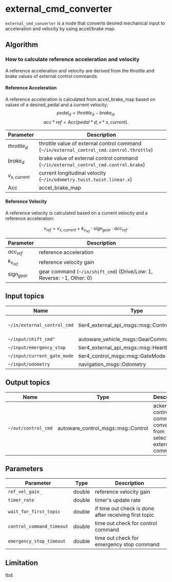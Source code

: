 # external_cmd_converter

`external_cmd_converter` is a node that converts desired mechanical input to acceleration and velocity by using accel/brake map.

## Algorithm

### How to calculate reference acceleration and velocity

A reference acceleration and velocity are derived from the throttle and brake values of external control commands.

#### Reference Acceleration

A reference acceleration is calculated from accel_brake_map based on values of a desired_pedal and a current velocity;
$$ pedal_d = throttle_d - brake_d, $$
$$ acc*{ref} = Acc(pedal*d, v*{x,current}). $$

| Parameter       | Description                                                                               |
| --------------- | ----------------------------------------------------------------------------------------- |
| $throttle_d$    | throttle value of external control command (`~/in/external_control_cmd.control.throttle`) |
| $brake_d$       | brake value of external control command (`~/in/external_control_cmd.control.brake`)       |
| $v_{x,current}$ | current longitudinal velocity (`~/in/odometry.twist.twist.linear.x`)                      |
| Acc             | accel_brake_map                                                                           |

#### Reference Velocity

A reference velocity is calculated based on a current velocity and a reference acceleration:

$$
v_{ref} =
    v_{x,current} + k_{v_{ref}} \cdot \text{sign}_{gear} \cdot acc_{ref}.
$$

| Parameter            | Description                                                           |
| -------------------- | --------------------------------------------------------------------- |
| $acc_{ref}$          | reference acceleration                                                |
| $k_{v_{ref}}$        | reference velocity gain                                               |
| $\text{sign}_{gear}$ | gear command (`~/in/shift_cmd`) (Drive/Low: 1, Reverse: -1, Other: 0) |

## Input topics

| Name                        | Type                                         | Description                                                                                                       |
| --------------------------- | -------------------------------------------- | ----------------------------------------------------------------------------------------------------------------- |
| `~/in/external_control_cmd` | tier4_external_api_msgs::msg::ControlCommand | target `throttle/brake/steering_angle/steering_angle_velocity` is necessary to calculate desired control command. |
| `~/input/shift_cmd"`        | autoware_vehicle_msgs::GearCommand           | current command of gear.                                                                                          |
| `~/input/emergency_stop`    | tier4_external_api_msgs::msg::Heartbeat      | emergency heart beat for external command.                                                                        |
| `~/input/current_gate_mode` | tier4_control_msgs::msg::GateMode            | topic for gate mode.                                                                                              |
| `~/input/odometry`          | navigation_msgs::Odometry                    | twist topic in odometry is used.                                                                                  |

## Output topics

| Name                | Type                                | Description                                                        |
| ------------------- | ----------------------------------- | ------------------------------------------------------------------ |
| `~/out/control_cmd` | autoware_control_msgs::msg::Control | ackermann control command converted from selected external command |

## Parameters

| Parameter                 | Type   | Description                                           |
| ------------------------- | ------ | ----------------------------------------------------- |
| `ref_vel_gain_`           | double | reference velocity gain                               |
| `timer_rate`              | double | timer's update rate                                   |
| `wait_for_first_topic`    | double | if time out check is done after receiving first topic |
| `control_command_timeout` | double | time out check for control command                    |
| `emergency_stop_timeout`  | double | time out check for emergency stop command             |

## Limitation

tbd.
